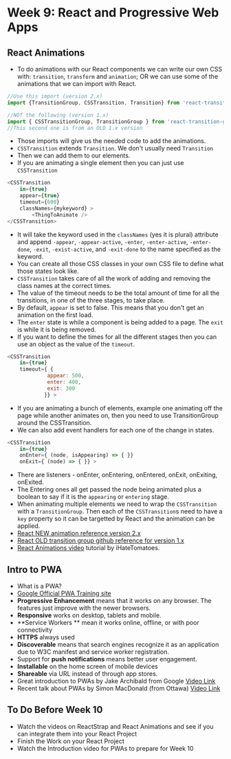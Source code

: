# Week 9: React and Progressive Web Apps


## React Animations

- To do animations with our React components we can write our own CSS with: `transition`, `transform` and `animation`; OR we can use some of the animations that we can import with React.

```js
//Use this import (version 2.x)
import {TransitionGroup, CSSTransition, Transition} from 'react-transition-group';

//NOT the following (version 1.x)
import { CSSTransitionGroup, TransitionGroup } from 'react-transition-group';
//This second one is from an OLD 1.x version
```

- Those imports will give us the needed code to add the animations.
- `CSSTransition` extends `Transition`. We don't usually need `Transition`
- Then we can add them to our elements.
- If you are animating a single element then you can just use `CSSTransition`

```js
<CSSTransition
    in={true}
    appear={true}
    timeout={600}
    classNames={mykeyword} >
        <ThingToAnimate />
</CSSTransition>
```
- It will take the keyword used in the `classNames` (yes it is plural) attribute and append `-appear`, `-appear-active`, `-enter`, `-enter-active`, `-enter-done`, `-exit`, `-exist-active`, and `-exit-done` to the name specified as the keyword.
- You can create all those CSS classes in your own CSS file to define what those states look like. 
- `CSSTransition` takes care of all the work of adding and removing the class names at the correct times.
- The value of the timeout needs to be the total amount of time for all the transitions, in one of the three stages, to take place.
- By default, `appear` is set to false. This means that you don't get an animation on the first load.
- The `enter` state is while a component is being added to a page. The `exit` is while it is being removed.
- If you want to define the times for all the different stages then you can use an object as the value of the `timeout`.

```js
<CSSTransition 
    in={true}
    timeout={ {
             appear: 500,
             enter: 400,
             exit: 300
            }} >
```

- If you are animating a bunch of elements, example one animating off the page while another animates on, then you need to use TransitionGroup around the CSSTransition.
- We can also add event handlers for each one of the change in states.

```js
<CSSTransition 
    in={true}
    onEnter={ (node, isAppearing) => { }}
    onExit={ (node) => { }} >
```

- There are listeners - onEnter, onEntering, onEntered, onExit, onExiting, onExited.
- The Entering ones all get passed the node being animated plus a boolean to say if it is the `appearing` or `entering` stage.
- When animating multiple elements we need to wrap the `CSSTransition` with a `TransitionGroup`. Then each of the `CSSTransition`s need to have a `key` property so it can be targetted by React and the animation can be applied.
- [React NEW animation reference version 2.x](https://reactcommunity.org/react-transition-group/)
- [React OLD transition group github reference for version 1.x](https://github.com/reactjs/react-transition-group/tree/v1-stable)
- [React Animations video](https://www.youtube.com/watch?v=BZRyIOrWfHU) tutorial by iHateTomatoes.



## Intro to PWA

- What is a PWA?
- [Google Official PWA Training site](https://developers.google.com/web/ilt/pwa/)
- **Progressive Enhancement** means that it works on any browser. The features just improve with the newer browsers.
- **Responsive** works on desktop, tablets and mobile.
- **Service Workers ** mean it works online, offline, or with poor connectivity
- **HTTPS** always used
- **Discoverable** means that search engines recognize it as an application due to W3C manifest and service worker registration.
- Support for **push notifications** means better user engagement.
- **Installable** on the home screen of mobile devices
- **Shareable** via URL instead of through app stores.
- Great introduction to PWAs by Jake Archibald from Google [Video Link](https://www.youtube.com/watch?v=cmGr0RszHc8)
- Recent talk about PWAs by Simon MacDonald (from Ottawa) [Video Link](https://www.youtube.com/watch?v=2kv9tH_IYtQ)


## To Do Before Week 10

- Watch the videos on ReactStrap and React Animations and see if you can integrate them into your React Project
- Finish the Work on your React Project
- Watch the Introduction video for PWAs to prepare for Week 10
